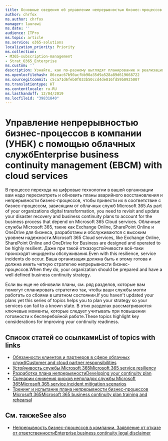 ```yaml
---
title: Основные сведения об управлении непрерывностью бизнес-процессов в компании с помощью облачных служб.
author: chrfox
ms.author: chrfox
manager: laurawi
ms.date: ''
audience: ITPro
ms.topic: article
ms.service: o365-solutions
localization_priority: Priority
ms.collection:
- M365-subscription-management
- Strat_O365_Enterprise
ms.custom: ''
description: Узнайте, как по-разному выглядят планирование и реализация непрерывности бизнес-процессов, если облачные службы являются частью вашего ИТ-предложения.
ms.openlocfilehash: 86ceac67b90acfbb90a35d9a528a89d619668722
ms.sourcegitcommit: c5ca71d6feb0f033b50ccd4de816fd59b0925007
ms.translationtype: HT
ms.contentlocale: ru-RU
ms.lasthandoff: 12/04/2019
ms.locfileid: "39831840"
---
```

# <a name="enterprise-business-continuity-management-ebcm-with-cloud-services"></a><span data-ttu-id="44da0-103">Управление непрерывностью бизнес-процессов в компании (УНБК) с помощью облачных служб</span><span class="sxs-lookup"><span data-stu-id="44da0-103">Enterprise business continuity management (EBCM) with cloud services</span></span>

<span data-ttu-id="44da0-104">В процессе перехода на цифровые технологии в вашей организации вам надо пересмотреть и обновить планы аварийного восстановления и непрерывности бизнес-процессов, чтобы привести их в соответствие с бизнес-процессом, зависящим от облачных служб Microsoft 365.</span><span class="sxs-lookup"><span data-stu-id="44da0-104">As part of your organizations digital transformation, you need to revisit and update your disaster recovery and business continuity plans to account for the business process that depend on Microsoft 365 Cloud services.</span></span> <span data-ttu-id="44da0-105">Облачные службы Microsoft 365, такие как Exchange Online, SharePoint Online и OneDrive для бизнеса, разработаны и обслуживаются с высоким уровнем надежности.</span><span class="sxs-lookup"><span data-stu-id="44da0-105">Microsoft 365 Cloud services, like Exchange Online, SharePoint Online and OneDrive for Business are designed and operated to be highly resilient.</span></span> <span data-ttu-id="44da0-106">Даже при такой отказоустойчивости всё-таки происходят инциденты обслуживания.</span><span class="sxs-lookup"><span data-stu-id="44da0-106">Even with this resilience, service incidents do occur.</span></span> <span data-ttu-id="44da0-107">Ваша организация должна быть к этому готова и должна иметь четкую стратегию непрерывности бизнес-процессов.</span><span class="sxs-lookup"><span data-stu-id="44da0-107">When they do, your organization should be prepared and have a well defined business continuity strategy.</span></span>

<span data-ttu-id="44da0-108">Если вы еще не обновили планы, см. ряд разделов, которые вам помогут спланировать стратегию так, чтобы ваши службы могли работать со сбоями в штатном состоянии.</span><span class="sxs-lookup"><span data-stu-id="44da0-108">If you haven't updated your plans yet this series of topics helps you to plan your strategy so your services can fail to a known state.</span></span> <span data-ttu-id="44da0-109">В этих разделах рассматриваются ключевые моменты, которые следует учитывать при повышении готовности к бесперебойной работе.</span><span class="sxs-lookup"><span data-stu-id="44da0-109">These topics highlight key considerations for improving your continuity readiness.</span></span>

## <a name="list-of-topics-with-links"></a><span data-ttu-id="44da0-110">Список статей co ссылками</span><span class="sxs-lookup"><span data-stu-id="44da0-110">List of topics with links</span></span>

- [<span data-ttu-id="44da0-111">Обязанности клиентов и партнеров в сфере облачных служб</span><span class="sxs-lookup"><span data-stu-id="44da0-111">Customer and cloud partner responsibilities</span></span>](ebcm-customer-and-cloud-partner-ebcm-responsibilities.md)
- [<span data-ttu-id="44da0-112">Устойчивость службы Microsoft 365</span><span class="sxs-lookup"><span data-stu-id="44da0-112">Microsoft 365 service resiliency</span></span>](ebcm-m365-service-resiliency.md)
- [<span data-ttu-id="44da0-113">Разработка плана непрерывности</span><span class="sxs-lookup"><span data-stu-id="44da0-113">Developing your continuity plan</span></span>](ebcm-developing-your-ebcm-plan.md)
- [<span data-ttu-id="44da0-114">Сценарии снижения рисков неполадок службы Microsoft 365</span><span class="sxs-lookup"><span data-stu-id="44da0-114">Microsoft 365 service incident mitigation scenarios</span></span>](ebcm-microsoft-365-mitigations.md)
- [<span data-ttu-id="44da0-115">Тренинг и испытание плана непрерывности бизнес-процессов Microsoft 365</span><span class="sxs-lookup"><span data-stu-id="44da0-115">Microsoft 365 business continuity plan training and rehearsal</span></span>](ebcm-enterprise-business-continuity-management-plan-rehearsal-and-user-training.md)

## <a name="see-also"></a><span data-ttu-id="44da0-116">См. также</span><span class="sxs-lookup"><span data-stu-id="44da0-116">See also</span></span>

- [<span data-ttu-id="44da0-117">Непрерывность бизнес-процессов в компании. Заявление от отказе от ответственности</span><span class="sxs-lookup"><span data-stu-id="44da0-117">Enterprise business continuity legal disclaimer</span></span>](ebcm-legal-disclaimer.md)
